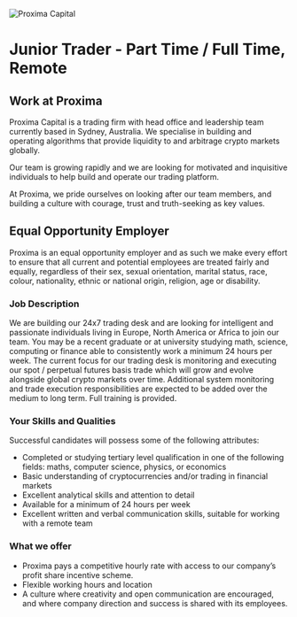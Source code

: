 <!-- markdownlint-disable-next-line MD041 -->
![Proxima Capital](images/Proxima.png "Proxima Capital")

# Junior Trader - Part Time / Full Time, Remote

## Work at Proxima

Proxima Capital is a trading firm with head office and leadership team currently
based in Sydney, Australia. We specialise in building and operating algorithms
that provide liquidity to and arbitrage crypto markets globally.

Our team is growing rapidly and we are looking for motivated and inquisitive
individuals to help build and operate our trading platform.

At Proxima, we pride ourselves on looking after our team members, and building a
culture with courage, trust and truth-seeking as key values.

## Equal Opportunity Employer

Proxima is an equal opportunity employer and as such we make every effort to
ensure that all current and potential employees are treated fairly and equally,
regardless of their sex, sexual orientation, marital status, race, colour,
nationality, ethnic or national origin, religion, age or disability.

### Job Description

We are building our 24x7 trading desk and are looking for intelligent and
passionate individuals living in Europe, North America or Africa to join our
team. You may be a recent graduate or at university studying math, science,
computing or finance able to consistently work a minimum 24 hours per week. The
current focus for our trading desk is monitoring and executing our spot /
perpetual futures basis trade which will grow and evolve alongside global crypto
markets over time. Additional system monitoring and trade execution
responsibilities are expected to be added over the medium to long term. Full
training is provided.  

### Your Skills and Qualities

Successful candidates will possess some of the following attributes:

* Completed or studying tertiary level qualification in one of the following
  fields: maths, computer science, physics, or economics
* Basic understanding of cryptocurrencies and/or trading in financial markets
* Excellent analytical skills and attention to detail
* Available for a minimum of 24 hours per week
* Excellent written and verbal communication skills, suitable for working with
  a remote team

### What we offer

* Proxima pays a competitive hourly rate with access to our company’s profit
  share incentive scheme.
* Flexible working hours and location
* A culture where creativity and open communication are encouraged, and where
  company direction and success is shared with its employees.
